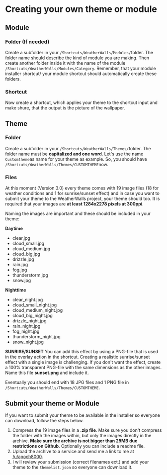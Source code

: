 # Creating your own theme or module

## Module

### Folder (If needed)

Create a subfolder in your `/Shortcuts/WeatherWalls/Modules/`folder. The folder name should describe the kind of module you are making. Then create another folder inside it with the name of the module `/Shortcuts/WeatherWalls/Modules/Category`. Remember, that your module installer shortcut/ your module shortcut should automatically create these folders. 

### Shortcut

Now create a shortcut, which applies your theme to the shortcut input and make shure, that the output is the picture of the wallpaper.


## Theme

### Folder

Create a subfolder in your `/Shortcuts/WeatherWalls/Themes/`folder. The folder name must be **capitalized and one word**. Let's use the name `Customtheme`as name for your theme as example. So, you should have `/Shortcuts/WeatherWalls/Themes/CUSTOMTHEME`now.

### Files

At this moment (Version 3.0) every theme comes with 19 image files (18 for weather conditions and 1 for sunrise/sunset effect) and in case you want to submit your theme to the WeatherWalls project, your theme should too. It is required that your images are **at least 1284x2278 pixels at 300ppi**.  

Naming the images are important and these should be included in your theme:

**Daytime**
* clear.jpg
* cloud_small.jpg
* cloud_medium.jpg
* cloud_big.jpg
* drizzle.jpg
* rain.jpg
* fog.jpg
* thunderstorm.jpg
* snow.jpg

**Nighttime**
* clear_night.jpg
* cloud_small_night.jpg
* cloud_medium_night.jpg
* cloud_big_night.jpg
* drizzle_night.jpg
* rain_night.jpg
* fog_night.jpg
* thunderstorm_night.jpg
* snow_night.jpg

**SUNRISE/SUNSET**
You can add this effect by using a PNG-file that is used in the overlay action in the shortcut. Creating a realistic sunrise/sunset effect with a single image is challenging. If you don't want the effect, create a 100% transparent PNG-file with the same dimensions as the other images. Name this file **sunset.png** and include it.

Eventually you should end with 18 JPG files and 1 PNG file in `/Shortcuts/WeatherWalls/Themes/CUSTOMTHEME`.

## Submit your theme or Module
If you want to submit your theme to be available in the installer so everyone can download, follow the steps below.
1. Compress the 19 image files in a **.zip file**. Make sure you don't compress the folder with the images within, but only the images directly in the archive. **Make sure the archive is not bigger than 25MB due restrictions on Github**. Optionally you can include a readme file.
2. Upload the archive to a service and send me a link to me at [/u/apoch8000](https://www.reddit.com/user/apoch8000).
3. I will review your submission (correct filenames ect.) and add your theme to the `themelist.json` so everyone can download it.
